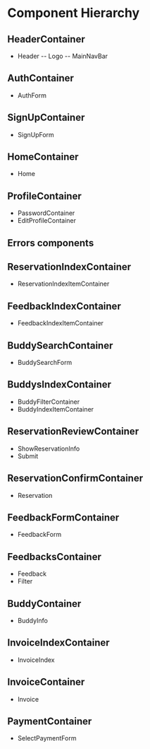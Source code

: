 # Component Hierarchy

## HeaderContainer

- Header
-- Logo
-- MainNavBar

## AuthContainer

- AuthForm

## SignUpContainer

- SignUpForm

## HomeContainer

- Home

## ProfileContainer

- PasswordContainer
- EditProfileContainer

## Errors components

## ReservationIndexContainer

- ReservationIndexItemContainer

## FeedbackIndexContainer

- FeedbackIndexItemContainer

## BuddySearchContainer

- BuddySearchForm

## BuddysIndexContainer

- BuddyFilterContainer
- BuddyIndexItemContainer

## ReservationReviewContainer

- ShowReservationInfo
- Submit

## ReservationConfirmContainer

- Reservation

## FeedbackFormContainer

- FeedbackForm

## FeedbacksContainer

- Feedback
- Filter

## BuddyContainer

- BuddyInfo

## InvoiceIndexContainer

- InvoiceIndex

## InvoiceContainer

- Invoice

## PaymentContainer

- SelectPaymentForm
